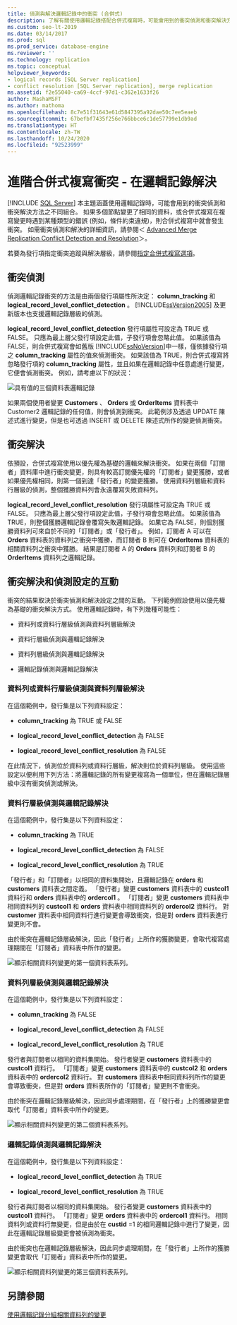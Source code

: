 ```yaml
---
title: 偵測與解決邏輯記錄中的衝突 (合併式)
description: 了解有關使用邏輯記錄搭配合併式複寫時，可能會用到的衝突偵測和衝突解決方法之不同組合。
ms.custom: seo-lt-2019
ms.date: 03/14/2017
ms.prod: sql
ms.prod_service: database-engine
ms.reviewer: ''
ms.technology: replication
ms.topic: conceptual
helpviewer_keywords:
- logical records [SQL Server replication]
- conflict resolution [SQL Server replication], merge replication
ms.assetid: f2e55040-ca69-4ccf-97d1-c362e1633f26
author: MashaMSFT
ms.author: mathoma
ms.openlocfilehash: 8c7e51f31643e61d5847395a92dae50c7ee5eaeb
ms.sourcegitcommit: 67befbf7435f256e766bbce6c1de57799e1db9ad
ms.translationtype: HT
ms.contentlocale: zh-TW
ms.lasthandoff: 10/24/2020
ms.locfileid: "92523999"
---
```

# <a name="advanced-merge-replication-conflict---resolving-in-logical-record"></a>進階合併式複寫衝突 - 在邏輯記錄解決
[!INCLUDE [SQL Server](../../../includes/applies-to-version/sqlserver.md)]
  本主題涵蓋使用邏輯記錄時，可能會用到的衝突偵測和衝突解決方法之不同組合。 如果多個節點變更了相同的資料，或合併式複寫在複寫變更時遇到某種類型的錯誤 (例如，條件約束違規)，則合併式複寫中就會發生衝突。 如需衝突偵測和解決的詳細資訊，請參閱＜ [Advanced Merge Replication Conflict Detection and Resolution](../../../relational-databases/replication/merge/advanced-merge-replication-conflict-detection-and-resolution.md)＞。  
  
 若要為發行項指定衝突追蹤與解決層級，請參閱[指定合併式複寫選項](../../../relational-databases/replication/merge/specify-merge-replication-properties.md)。  
  
## <a name="conflict-detection"></a>衝突偵測  
 偵測邏輯記錄衝突的方法是由兩個發行項屬性所決定： **column_tracking** 和 **logical_record_level_conflict_detection** 。 [!INCLUDE[ssVersion2005](../../../includes/ssversion2005-md.md)] 及更新版本也支援邏輯記錄層級的偵測。  
  
 **logical_record_level_conflict_detection** 發行項屬性可設定為 TRUE 或 FALSE。 只應為最上層父發行項設定此值，子發行項會忽略此值。 如果該值為 FALSE，則合併式複寫會如舊版 [!INCLUDE[ssNoVersion](../../../includes/ssnoversion-md.md)]中一樣，僅依據發行項之 **column_tracking** 屬性的值來偵測衝突。 如果該值為 TRUE，則合併式複寫將忽略發行項的 **column_tracking** 屬性，並且如果在邏輯記錄中任意處進行變更，它便會偵測衝突。 例如，請考慮以下的狀況：  
  
 ![具有值的三個資料表邏輯記錄](../../../relational-databases/replication/merge/media/logical-records-05.gif "具有值的三個資料表邏輯記錄")  
  
 如果兩個使用者變更 **Customers** 、 **Orders** 或 **OrderItems** 資料表中 Customer2 邏輯記錄的任何值，則會偵測到衝突。 此範例涉及透過 UPDATE 陳述式進行變更，但是也可透過 INSERT 或 DELETE 陳述式所作的變更偵測衝突。  
  
## <a name="conflict-resolution"></a>衝突解決  
 依預設，合併式複寫使用以優先權為基礎的邏輯來解決衝突。 如果在兩個「訂閱者」資料庫中進行衝突變更，則具有較高訂閱優先權的「訂閱者」變更獲勝，或者如果優先權相同，則第一個到達「發行者」的變更獲勝。 使用資料列層級和資料行層級的偵測，整個獲勝資料列會永遠覆寫失敗資料列。  
  
 **logical_record_level_conflict_resolution** 發行項屬性可設定為 TRUE 或 FALSE。 只應為最上層父發行項設定此值，子發行項會忽略此值。 如果該值為 TRUE，則整個獲勝邏輯記錄會覆寫失敗邏輯記錄。 如果它為 FALSE，則個別獲勝資料列可來自於不同的「訂閱者」或「發行者」。 例如，訂閱者 A 可以在 **Orders** 資料表的資料列之衝突中獲勝，而訂閱者 B 則可在 **OrderItems** 資料表的相關資料列之衝突中獲勝。 結果是訂閱者 A 的 **Orders** 資料列和訂閱者 B 的 **OrderItems** 資料列之邏輯記錄。  
  
## <a name="interaction-of-conflict-resolution-and-detection-settings"></a>衝突解決和偵測設定的互動  
 衝突的結果取決於衝突偵測和解決設定之間的互動。 下列範例假設使用以優先權為基礎的衝突解決方式。 使用邏輯記錄時，有下列幾種可能性：  
  
-   資料列或資料行層級偵測與資料列層級解決  
  
-   資料行層級偵測與邏輯記錄解決  
  
-   資料列層級偵測與邏輯記錄解決  
  
-   邏輯記錄偵測與邏輯記錄解決  
  
### <a name="row-or-column-level-detection-row-level-resolution"></a>資料列或資料行層級偵測與資料列層級解決  
 在這個範例中，發行集是以下列資料設定：  
  
-   **column_tracking** 為 TRUE 或 FALSE  
  
-   **logical_record_level_conflict_detection** 為 FALSE  
  
-   **logical_record_level_conflict_resolution** 為 FALSE  
  
 在此情況下，偵測位於資料列或資料行層級，解決則位於資料列層級。 使用這些設定以便利用下列方法：將邏輯記錄的所有變更複寫為一個單位，但在邏輯記錄層級中沒有衝突偵測或解決。  
  
### <a name="column-level-detection-logical-record-resolution"></a>資料行層級偵測與邏輯記錄解決  
 在這個範例中，發行集是以下列資料設定：  
  
-   **column_tracking** 為 TRUE  
  
-   **logical_record_level_conflict_detection** 為 FALSE  
  
-   **logical_record_level_conflict_resolution** 為 TRUE  
  
 「發行者」和「訂閱者」以相同的資料集開始，且邏輯記錄在 **orders** 和 **customers** 資料表之間定義。 「發行者」變更 **customers** 資料表中的 **custcol1** 資料行和 **orders** 資料表中的 **ordercol1** 。 「訂閱者」變更 **customers** 資料表中相同資料列的 **custcol1** 和 **orders** 資料表中相同資料列的 **ordercol2** 資料行。 對 **customer** 資料表中相同資料行進行變更會導致衝突，但是對 **orders** 資料表進行變更則不會。  
  
 由於衝突在邏輯記錄層級解決，因此「發行者」上所作的獲勝變更，會取代複寫處理期間在「訂閱者」資料表中所作的變更。  
  
 ![顯示相關資料列變更的第一個資料表系列。](../../../relational-databases/replication/merge/media/logical-records-06.gif "顯示相關資料列之變更的資料表系列")  
  
### <a name="row-level-detection-logical-record-resolution"></a>資料列層級偵測與邏輯記錄解決  
 在這個範例中，發行集是以下列資料設定：  
  
-   **column_tracking** 為 FALSE  
  
-   **logical_record_level_conflict_detection** 為 FALSE  
  
-   **logical_record_level_conflict_resolution** 為 TRUE  
  
 發行者與訂閱者以相同的資料集開始。 發行者變更 **customers** 資料表中的 **custcol1** 資料行。 「訂閱者」變更 **customers** 資料表中的 **custcol2** 和 **orders** 資料表中的 **ordercol2** 資料行。 對 **customers** 資料表中相同資料列所作的變更會導致衝突，但是對 **orders** 資料表所作的「訂閱者」變更則不會衝突。  
  
 由於衝突在邏輯記錄層級解決，因此同步處理期間，在「發行者」上的獲勝變更會取代「訂閱者」資料表中所作的變更。  
  
 ![顯示相關資料列變更的第二個資料表系列。](../../../relational-databases/replication/merge/media/logical-records-07.gif "顯示相關資料列之變更的資料表系列")  
  
### <a name="logical-record-detection-logical-record-resolution"></a>邏輯記錄偵測與邏輯記錄解決  
 在這個範例中，發行集是以下列資料設定：  
  
-   **logical_record_level_conflict_detection** 為 TRUE  
  
-   **logical_record_level_conflict_resolution** 為 TRUE  
  
 發行者與訂閱者以相同的資料集開始。 發行者變更 **customers** 資料表中的 **custcol1** 資料行。 「訂閱者」變更 **orders** 資料表中的 **ordercol1** 資料行。 相同資料列或資料行無變更，但是由於在 **custid** =1 的相同邏輯記錄中進行了變更，因此在邏輯記錄層級變更會被偵測為衝突。  
  
 由於衝突也在邏輯記錄層級解決，因此同步處理期間，在「發行者」上所作的獲勝變更會取代「訂閱者」資料表中所作的變更。  
  
 ![顯示相關資料列變更的第三個資料表系列。](../../../relational-databases/replication/merge/media/logical-records-08.gif "顯示相關資料列之變更的資料表系列")  
  
## <a name="see-also"></a>另請參閱  
 [使用邏輯記錄分組相關資料列的變更](../../../relational-databases/replication/merge/group-changes-to-related-rows-with-logical-records.md)  
  
  
